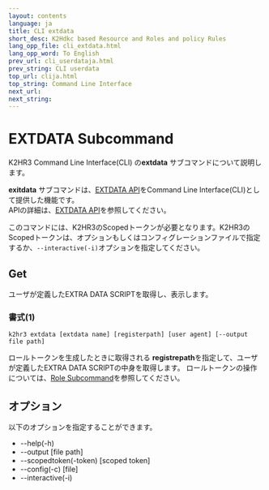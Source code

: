 ```yaml
---
layout: contents
language: ja
title: CLI extdata
short_desc: K2Hdkc based Resource and Roles and policy Rules
lang_opp_file: cli_extdata.html
lang_opp_word: To English
prev_url: cli_userdataja.html
prev_string: CLI userdata
top_url: clija.html
top_string: Command Line Interface
next_url: 
next_string: 
---
```


# EXTDATA Subcommand
K2HR3 Command Line Interface(CLI) の**extdata** サブコマンドについて説明します。  

**exitdata** サブコマンドは、[EXTDATA API](api_extdataja.html)をCommand Line Interface(CLI)として提供した機能です。  
APIの詳細は、[EXTDATA API](api_extdataja.html)を参照してください。  

このコマンドには、K2HR3のScopedトークンが必要となります。K2HR3のScopedトークンは、オプションもしくはコンフィグレーションファイルで指定するか、`--interactive(-i)`オプションを指定してください。  

## Get
ユーザが定義したEXTRA DATA SCRIPTを取得し、表示します。

### 書式(1)
```
k2hr3 extdata [extdata name] [registerpath] [user agent] [--output file path]
```
ロールトークンを生成したときに取得される **registrepath**を指定して、ユーザが定義したEXTRA DATA SCRIPTの中身を取得します。
ロールトークンの操作については、[Role Subcommand](cli_roleja.html)を参照してください。

## オプション
以下のオプションを指定することができます。
- -\-help(-h)
- -\-output [file path]
- -\-scopedtoken(-token) [scoped token]
- -\-config(-c) [file]
- -\-interactive(-i)
